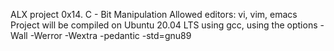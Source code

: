 ALX project
0x14. C - Bit Manipulation
Allowed editors: vi, vim, emacs
Project will be compiled on Ubuntu 20.04 LTS using gcc, using the options -Wall -Werror -Wextra -pedantic -std=gnu89
